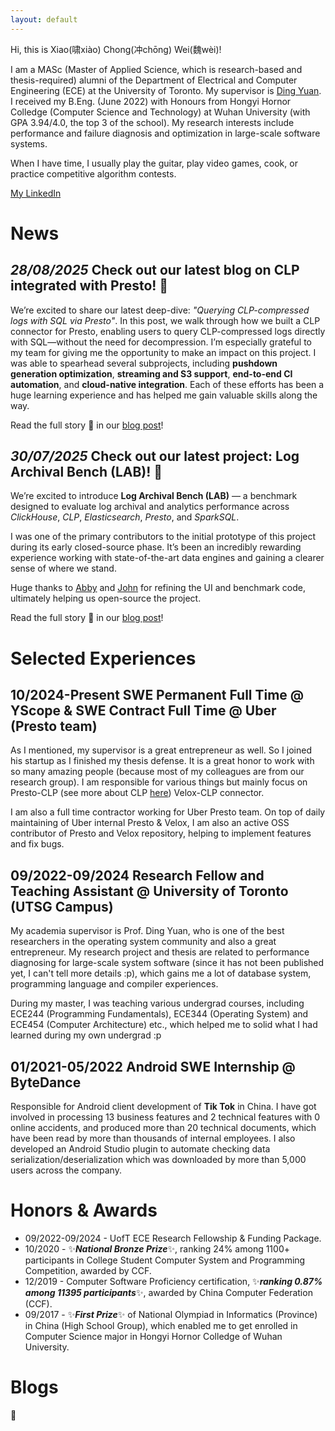 ```yaml
---
layout: default
---
```


Hi, this is Xiao(啸xiào) Chong(冲chōng) Wei(魏wèi)!

I am a MASc (Master of Applied Science, which is research-based and thesis-required) alumni of the Department of Electrical and Computer Engineering (ECE) at the University of Toronto. My supervisor is [Ding Yuan](https://www.eecg.utoronto.ca/~yuan/Home.html). I received my B.Eng. (June 2022) with Honours from Hongyi Hornor Colledge (Computer Science and Technology) at Wuhan University (with GPA 3.94/4.0, the top 3 of the school). My research interests include performance and failure diagnosis and optimization in large-scale software systems.

When I have time, I usually play the guitar, play video games, cook, or practice competitive algorithm contests.

<!-- [Another page](./another-page.html). -->
[My LinkedIn](https://www.linkedin.com/in/xiaochong-wei-558307200/)

# News

## *28/08/2025* Check out our latest blog on CLP integrated with Presto! 🥳

We’re excited to share our latest deep-dive: *"Querying CLP-compressed logs with SQL via Presto"*. In this post, we walk through how we built a CLP connector for Presto, enabling users to query CLP-compressed logs directly with SQL—without the need for decompression.
I’m especially grateful to my team for giving me the opportunity to make an impact on this project. I was able to spearhead several subprojects, including **pushdown generation optimization**, **streaming and S3 support**, **end-to-end CI automation**, and **cloud-native integration**. Each of these efforts has been a huge learning experience and has helped me gain valuable skills along the way.

Read the full story 📖 in our [blog post][presto_blog]!

## *30/07/2025* Check out our latest project: Log Archival Bench (LAB)! 🥳

We’re excited to introduce **Log Archival Bench (LAB)** — a benchmark designed to evaluate log archival and analytics performance across *ClickHouse*, *CLP*, *Elasticsearch*, *Presto*, and *SparkSQL*.

I was one of the primary contributors to the initial prototype of this project during its early closed-source phase. It’s been an incredibly rewarding experience working with state-of-the-art data engines and gaining a clearer sense of where we stand.

Huge thanks to [Abby][abby] and [John][john] for refining the UI and benchmark code, ultimately helping us open-source the project.

Read the full story 📖 in our [blog post][lab_blog]!

# Selected Experiences

## 10/2024-Present SWE Permanent Full Time @ YScope & SWE Contract Full Time @ Uber (Presto team)

As I mentioned, my supervisor is a great entrepreneur as well. So I joined his startup as I finished my thesis defense. It is a great honor to work with so many amazing people (because most of my colleagues are from our research group). I am responsible for various things but mainly focus on Presto-CLP (see more about CLP [here](https://blog.yscope.com/clp-efficient-and-scalable-search-on-compressed-text-logs-d8817bc1dea7)) Velox-CLP connector.

I am also a full time contractor working for Uber Presto team. On top of daily maintaining of Uber internal Presto & Velox, I am also an active OSS contributor of Presto and Velox repository, helping to implement features and fix bugs.

## 09/2022-09/2024 Research Fellow and Teaching Assistant @ University of Toronto (UTSG Campus)

My academia supervisor is Prof. Ding Yuan, who is one of the best researchers in the operating system community and also a great entrepreneur. My research project and thesis are related to performance diagnosing for large-scale system software (since it has not been published yet, I can't tell more details :p), which gains me a lot of database system, programming language and compiler experiences.

During my master, I was teaching various undergrad courses, including ECE244 (Programming Fundamentals), ECE344 (Operating System) and ECE454 (Computer Architecture) etc., which helped me to solid what I had learned during my own undergrad :p

## 01/2021-05/2022 Android SWE Internship @ ByteDance

Responsible for Android client development of **Tik Tok** in China. I have got involved in processing 13 business features and 2 technical features with 0 online accidents, and produced more than 20 technical documents, which have been read by more than thousands of internal employees. I also developed an Android Studio plugin to automate checking data serialization/deserialization which was downloaded by more than 5,000 users across the company.

# Honors & Awards

+ 09/2022-09/2024 - UofT ECE Research Fellowship & Funding Package.
+ 10/2020 - ✨***National Bronze Prize***✨, ranking 24% among 1100+ participants in College Student Computer System and Programming Competition, awarded by CCF.
+ 12/2019 - Computer Software Proficiency certification, ✨***ranking 0.87% among 11395 participants***✨, awarded by China Computer Federation (CCF).
+ 09/2017 - ✨***First Prize***✨ of National Olympiad in Informatics (Province) in China (High School Group), which enabled me to get enrolled in Computer Science major in Hongyi Hornor Colledge of Wuhan University.

# Blogs

🚧



[abby]: https://github.com/AVMatthews
[john]: https://github.com/PacificViking
[lab_blog]: https://blog.yscope.com/log-archival-bench-a-framework-for-comparing-log-archival-analytics-tools-160e98b9d189
[presto_blog]: https://blog.yscope.com/querying-clp-compressed-logs-with-prestosql-71dff29a0b82

<!-- ### There's a horizontal rule below this.

* * * -->

<!-- ### Small image

![Octocat](https://github.githubassets.com/images/icons/emoji/octocat.png)

### Large image

![Branching](https://guides.github.com/activities/hello-world/branching.png) -->


<!-- ### Definition lists can be used with HTML syntax.

<dl>
<dt>Name</dt>
<dd>Godzilla</dd>
<dt>Born</dt>
<dd>1952</dd>
<dt>Birthplace</dt>
<dd>Japan</dd>
<dt>Color</dt>
<dd>Green</dd>
</dl> -->

<!-- ```
Long, single-line code blocks should not wrap. They should horizontally scroll if they are too long. This line should be long enough to demonstrate this.
```

```
The final element.
``` -->
